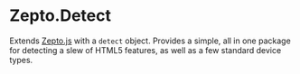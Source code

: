 # Zepto.Detect

Extends [Zepto.js](https://github.com/madrobby/zepto) with a `detect` object. Provides a simple, all in one package for detecting a slew of HTML5 features, as well as a few standard device types.